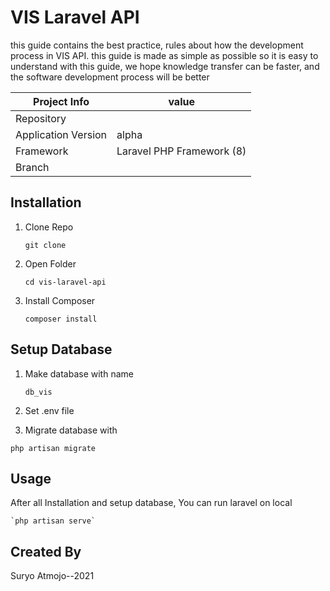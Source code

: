 # VIS Laravel API

this guide contains the best practice, rules about how the development process in VIS API.
this guide is made as simple as possible so it is easy to understand
with this guide, we hope knowledge transfer can be faster, and the software development process will be better

| **Project Info**    | value                     |
| ------------------- | ------------------------- |
| Repository          |                           |
| Application Version | alpha                     |
| Framework           | Laravel PHP Framework (8) |
| Branch              |                           |

## Installation

1. Clone Repo

   `git clone`

2. Open Folder

   `cd vis-laravel-api`

3. Install Composer

   `composer install`

## Setup Database

1. Make database with name

   `db_vis`

2. Set .env file

3. Migrate database with
  
  `php artisan migrate`

## Usage

After all Installation and setup database, You can run laravel on local

    `php artisan serve`

## Created By

Suryo Atmojo--2021
